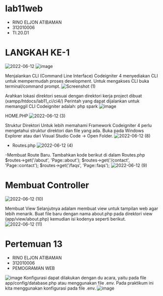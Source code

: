 # lab11web
- RINO ELJON ATIBAMAN
- 312010006
- TI.20.D1

# LANGKAH KE-1
![2022-06-12](https://user-images.githubusercontent.com/101688124/173205020-4fa0dfd0-c0eb-4c8b-97fc-13f61d7b63d9.png)
![image](https://user-images.githubusercontent.com/101688124/173205024-fe79d3f7-42d7-430c-8767-3df29c0f5387.png)

Menjalankan CLI (Command Line Interface) Codeigniter 4 menyediakan CLI untuk mempermudah proses development. Untuk mengakses CLI buka terminal/command prompt.
![Screenshot (1)](https://user-images.githubusercontent.com/101688124/173205048-5774b704-5a58-47b2-89dc-6817a8825ffe.png)

Arahkan lokasi direktori sesuai dengan direktori kerja project dibuat (xampp/htdocs/lab11_ci/ci4/) Perintah yang dapat dijalankan untuk memanggil CLI Codeigniter adalah: php spark
![image](https://user-images.githubusercontent.com/101688124/173205063-96a46557-dbea-47a3-8a0c-a2886a1ece1c.png)

HOME.PHP
![2022-06-12 (3)](https://user-images.githubusercontent.com/101688124/173205098-174df3b9-b301-4282-9d03-ac0dae995be4.png)

Struktur Direktori Untuk lebih memahami Framework Codeigniter 4 perlu mengetahui struktur direktori dan file yang ada. Buka pada Windows Explorer atau dari Visual Studio Code -> Open Folder.
![2022-06-12 (8)](https://user-images.githubusercontent.com/101688124/173205150-b6f36029-3363-4a6d-9bbb-6b2aa816ba6e.png)

- Routes.php
![2022-06-12 (4)](https://user-images.githubusercontent.com/101688124/173205208-a23548e4-6381-40b5-8a68-2c04a27a4728.png)

-Membuat Route Baru. Tambahkan kode berikut di dalam Routes.php $routes->get('/about', 'Page::about'); $routes->get('/contact', 'Page::contact'); $routes->get('/faqs', 'Page::faqs');
![2022-06-12 (9)](https://user-images.githubusercontent.com/101688124/173205279-4a982ef0-0c2a-4d06-adc5-04ee389faae8.png)

# Membuat Controller
![2022-06-12 (10)](https://user-images.githubusercontent.com/101688124/173205367-f5fac63f-df65-41b5-89e9-1bd770ccb288.png)

Membuat View Selanjutnya adalam membuat view untuk tampilan web agar lebih menarik. Buat file baru dengan nama about.php pada direktori view (app/view/about.php) kemudian isi kodenya seperti berikut.
![2022-06-12 (11)](https://user-images.githubusercontent.com/101688124/173205737-3aa98d79-0c87-454e-b15d-646b50d53284.png)


# Pertemuan 13
- RINO ELJON ATIBAMAN
- 312010006
- PEMOGRAMAN WEB

![image](https://user-images.githubusercontent.com/101688124/174828171-b05c940a-6094-42cd-a8a7-c7978e060c42.png)
Konfigurasi dapat dilakukan dengan du acara, yaitu pada file app/config/database.php atau menggunakan file .env. Pada praktikum ini kita menggunakan konfigurasi pada file .env.
![image](https://user-images.githubusercontent.com/101688124/174828564-40fbef19-796a-45e0-962c-e19fc7d0fa5b.png)



